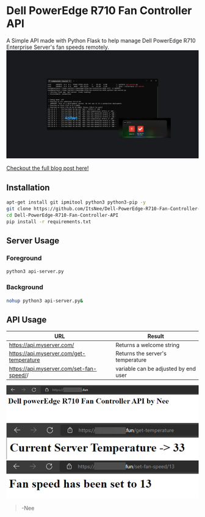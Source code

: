 # Dell PowerEdge R710 Fan Controller API
 A Simple API made with Python Flask to help manage Dell PowerEdge R710 Enterprise Server's fan speeds remotely.
[![blog-post](https://raw.githubusercontent.com/ItsNee/Dell-PowerEdge-R710-Fan-Controller-API/main/img/SiteCover.jpg)](https://4pfsec.com/controlling-dell-poweredge-r710s-fans-remotely-with-an-api/)

[Checkout the full blog post here!](https://4pfsec.com/controlling-dell-poweredge-r710s-fans-remotely-with-an-api/)

## Installation
```bash
apt-get install git ipmitool python3 python3-pip -y
git clone https://github.com/ItsNee/Dell-PowerEdge-R710-Fan-Controller-API.git
cd Dell-PowerEdge-R710-Fan-Controller-API
pip install -r requirements.txt
```

## Server Usage
### Foreground
```bash
python3 api-server.py 
```
### Background
```bash
nohup python3 api-server.py&
```

## API Usage
| URL | Result |
| ------ | ------ |
| https://api.myserver.com/ | Returns a welcome string |
| https://api.myserver.com/get-temperature | Returns the server's temperature |
| https://api.myserver.com/set-fan-speed/<SPEED>/ | <SPEED> variable can be adjusted by end user |

![root](https://raw.githubusercontent.com/ItsNee/Dell-PowerEdge-R710-Fan-Controller-API/main/img/root.png)
![get-temp](https://raw.githubusercontent.com/ItsNee/Dell-PowerEdge-R710-Fan-Controller-API/main/img/get-temperature.png)
![set-fan-speed](https://raw.githubusercontent.com/ItsNee/Dell-PowerEdge-R710-Fan-Controller-API/main/img/set-fan-speed.png)

>-Nee
